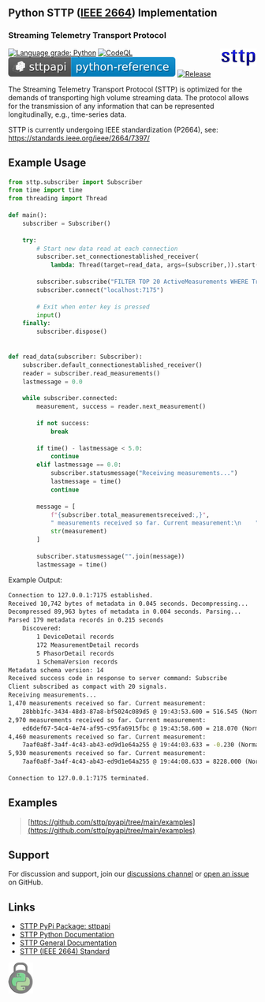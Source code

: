 ## Python STTP ([IEEE 2664](https://standards.ieee.org/project/2664.html)) Implementation
### Streaming Telemetry Transport Protocol

<!--- Do not make this image location relative, README.md in root is a symbolic reference to one in docs. See CreateReadMeSymLink.cmd for more information. --->
<img align="right" src="https://raw.githubusercontent.com/sttp/pyapi/main/docs/img/sttp.png">

[![Language grade: Python](https://img.shields.io/lgtm/grade/python/g/sttp/pyapi.svg?logo=lgtm&logoWidth=18)](https://lgtm.com/projects/g/sttp/pyapi/context:python) [![CodeQL](https://github.com/sttp/pyapi/actions/workflows/codeql-analysis.yml/badge.svg)](https://github.com/sttp/pyapi/actions/workflows/codeql-analysis.yml) [![docs](https://raw.githubusercontent.com/sttp/pyapi/main/docs/img/py-ref.svg)]( https://sttp.github.io/pyapi) [![Release](https://img.shields.io/github/release/sttp/pyapi.svg?style=flat-square)](https://github.com/sttp/pyapi/releases/latest)

The Streaming Telemetry Transport Protocol (STTP) is optimized for the demands of transporting high volume streaming data. The protocol allows for the transmission of any information that can be represented longitudinally, e.g., time-series data.

STTP is currently undergoing IEEE standardization (P2664), see: https://standards.ieee.org/ieee/2664/7397/

## Example Usage
```python
from sttp.subscriber import Subscriber
from time import time
from threading import Thread

def main():
    subscriber = Subscriber()

    try:
        # Start new data read at each connection
        subscriber.set_connectionestablished_receiver(
            lambda: Thread(target=read_data, args=(subscriber,)).start())

        subscriber.subscribe("FILTER TOP 20 ActiveMeasurements WHERE True")
        subscriber.connect("localhost:7175")

        # Exit when enter key is pressed
        input()
    finally:
        subscriber.dispose()


def read_data(subscriber: Subscriber):
    subscriber.default_connectionestablished_receiver()
    reader = subscriber.read_measurements()
    lastmessage = 0.0

    while subscriber.connected:
        measurement, success = reader.next_measurement()

        if not success:
            break

        if time() - lastmessage < 5.0:
            continue
        elif lastmessage == 0.0:
            subscriber.statusmessage("Receiving measurements...")
            lastmessage = time()
            continue

        message = [
            f"{subscriber.total_measurementsreceived:,}",
            " measurements received so far. Current measurement:\n    ",
            str(measurement)
        ]

        subscriber.statusmessage("".join(message))
        lastmessage = time()
```

Example Output:
```cmd
Connection to 127.0.0.1:7175 established.
Received 10,742 bytes of metadata in 0.045 seconds. Decompressing...
Decompressed 89,963 bytes of metadata in 0.004 seconds. Parsing...
Parsed 179 metadata records in 0.215 seconds
    Discovered:
        1 DeviceDetail records
        172 MeasurementDetail records
        5 PhasorDetail records
        1 SchemaVersion records
Metadata schema version: 14
Received success code in response to server command: Subscribe
Client subscribed as compact with 20 signals.
Receiving measurements...
1,470 measurements received so far. Current measurement:
    28bbb1fc-3434-48d3-87a8-bf5024c089d5 @ 19:43:53.600 = 516.545 (Normal)
2,970 measurements received so far. Current measurement:
    ed6def67-54c4-4e74-af95-c95fa6915fbc @ 19:43:58.600 = 218.070 (Normal)
4,460 measurements received so far. Current measurement:
    7aaf0a8f-3a4f-4c43-ab43-ed9d1e64a255 @ 19:44:03.633 = -0.230 (Normal)
5,930 measurements received so far. Current measurement:
    7aaf0a8f-3a4f-4c43-ab43-ed9d1e64a255 @ 19:44:08.633 = 8228.000 (Normal)

Connection to 127.0.0.1:7175 terminated.
```

## Examples
> [https://github.com/sttp/pyapi/tree/main/examples](https://github.com/sttp/pyapi/tree/main/examples)


## Support
For discussion and support, join our [discussions channel](https://github.com/sttp/pyapi/discussions) or [open an issue](https://github.com/sttp/pyapi/issues) on GitHub.

## Links

* [STTP PyPi Package: sttpapi](https://pypi.org/project/sttpapi/)
* [STTP Python Documentation](https://sttp.github.io/pyapi/)
* [STTP General Documentation](https://sttp.github.io/documentation/)
* [STTP (IEEE 2664) Standard](https://standards.ieee.org/project/2664.html)


[![Lock](https://raw.githubusercontent.com/sttp/pyapi/main/docs/img/LockPython_64High.png)](https://github.com/sttp/pyapi)
